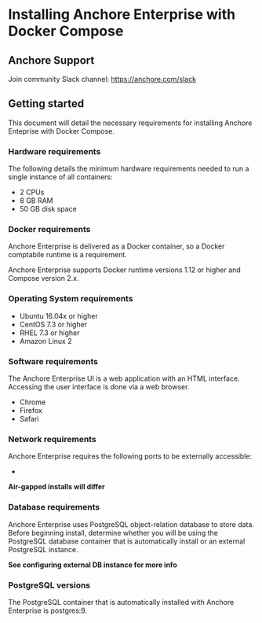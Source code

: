 # Installing Anchore Enterprise with Docker Compose

## Anchore Support

Join community Slack channel: https://anchore.com/slack

## Getting started

This document will detail the necessary requirements for installing Anchore Enteprise with Docker Compose. 

### Hardware requirements

The following details the minimum hardware requirements needed to run a single instance of all containers:

- 2 CPUs
- 8 GB RAM
- 50 GB disk space

### Docker requirements

Anchore Enterprise is delivered as a Docker container, so a Docker comptabile runtime is a requirement. 

Anchore Enterprise supports Docker runtime versions 1.12 or higher and Compose version 2.x.

### Operating System requirements

- Ubuntu 16.04x or higher
- CentOS 7.3 or higher
- RHEL 7.3 or higher
- Amazon Linux 2

### Software requirements

The Anchore Enterprise UI is a web application with an HTML interface. Accessing the user interface is done via a web browser.

- Chrome
- Firefox
- Safari

### Network requirements

Anchore Enterprise requires the following ports to be externally accessible:

- 

**Air-gapped installs will differ**

### Database requirements

Anchore Enterprise uses PostgreSQL object-relation database to store data. Before beginning install, determine whether you will be using the PostgreSQL database container that is automatically install or an external PostgreSQL instance.

**See configuring external DB instance for more info**

### PostgreSQL versions

The PostgreSQL container that is automatically installed with Anchore Enterprise is postgres:9. 